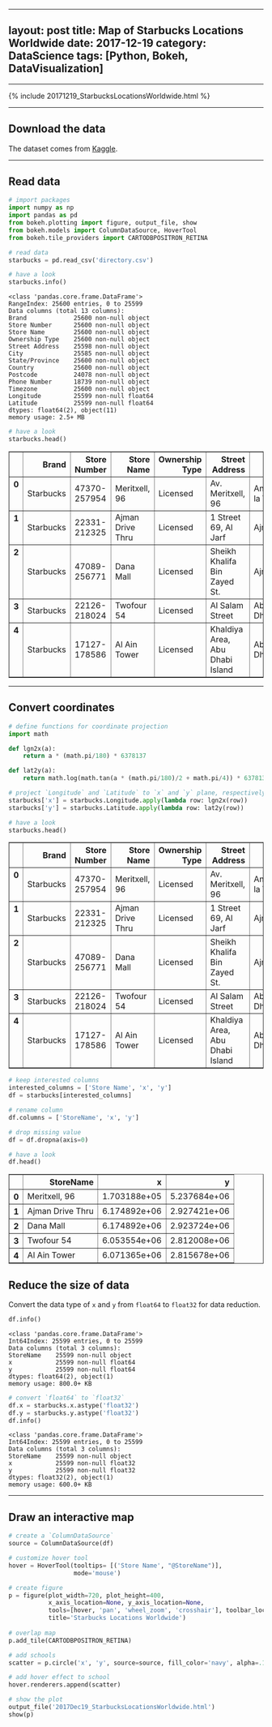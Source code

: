 
---
layout: post
title: Map of Starbucks Locations Worldwide
date: 2017-12-19
category: DataScience
tags: [Python, Bokeh, DataVisualization]
---


---

<div class="row">
  <div class="col-lg-1">
  </div>
  <div class="col-lg-auto">
    {% include 20171219_StarbucksLocationsWorldwide.html %}
  </div>
  <div class="col-lg-1">
  </div>
</div>

---


## Download the data
The dataset comes from [Kaggle](https://www.kaggle.com/starbucks/store-locations).

---

## Read data


```python
# import packages
import numpy as np
import pandas as pd
from bokeh.plotting import figure, output_file, show
from bokeh.models import ColumnDataSource, HoverTool
from bokeh.tile_providers import CARTODBPOSITRON_RETINA

# read data
starbucks = pd.read_csv('directory.csv')

# have a look
starbucks.info()
```

    <class 'pandas.core.frame.DataFrame'>
    RangeIndex: 25600 entries, 0 to 25599
    Data columns (total 13 columns):
    Brand             25600 non-null object
    Store Number      25600 non-null object
    Store Name        25600 non-null object
    Ownership Type    25600 non-null object
    Street Address    25598 non-null object
    City              25585 non-null object
    State/Province    25600 non-null object
    Country           25600 non-null object
    Postcode          24078 non-null object
    Phone Number      18739 non-null object
    Timezone          25600 non-null object
    Longitude         25599 non-null float64
    Latitude          25599 non-null float64
    dtypes: float64(2), object(11)
    memory usage: 2.5+ MB



```python
# have a look
starbucks.head()
```




<div class="scroll">
<style>
    .dataframe thead tr:only-child th {
        text-align: right;
    }

    .dataframe thead th {
        text-align: right;
    }

    .dataframe tbody tr th {
        vertical-align: top;
    }
</style>
<table border="1" class="dataframe">
  <thead>
    <tr style="text-align: right;">
      <th></th>
      <th>Brand</th>
      <th>Store Number</th>
      <th>Store Name</th>
      <th>Ownership Type</th>
      <th>Street Address</th>
      <th>City</th>
      <th>State/Province</th>
      <th>Country</th>
      <th>Postcode</th>
      <th>Phone Number</th>
      <th>Timezone</th>
      <th>Longitude</th>
      <th>Latitude</th>
    </tr>
  </thead>
  <tbody>
    <tr>
      <th>0</th>
      <td>Starbucks</td>
      <td>47370-257954</td>
      <td>Meritxell, 96</td>
      <td>Licensed</td>
      <td>Av. Meritxell, 96</td>
      <td>Andorra la Vella</td>
      <td>7</td>
      <td>AD</td>
      <td>AD500</td>
      <td>376818720</td>
      <td>GMT+1:00 Europe/Andorra</td>
      <td>1.53</td>
      <td>42.51</td>
    </tr>
    <tr>
      <th>1</th>
      <td>Starbucks</td>
      <td>22331-212325</td>
      <td>Ajman Drive Thru</td>
      <td>Licensed</td>
      <td>1 Street 69, Al Jarf</td>
      <td>Ajman</td>
      <td>AJ</td>
      <td>AE</td>
      <td>NaN</td>
      <td>NaN</td>
      <td>GMT+04:00 Asia/Dubai</td>
      <td>55.47</td>
      <td>25.42</td>
    </tr>
    <tr>
      <th>2</th>
      <td>Starbucks</td>
      <td>47089-256771</td>
      <td>Dana Mall</td>
      <td>Licensed</td>
      <td>Sheikh Khalifa Bin Zayed St.</td>
      <td>Ajman</td>
      <td>AJ</td>
      <td>AE</td>
      <td>NaN</td>
      <td>NaN</td>
      <td>GMT+04:00 Asia/Dubai</td>
      <td>55.47</td>
      <td>25.39</td>
    </tr>
    <tr>
      <th>3</th>
      <td>Starbucks</td>
      <td>22126-218024</td>
      <td>Twofour 54</td>
      <td>Licensed</td>
      <td>Al Salam Street</td>
      <td>Abu Dhabi</td>
      <td>AZ</td>
      <td>AE</td>
      <td>NaN</td>
      <td>NaN</td>
      <td>GMT+04:00 Asia/Dubai</td>
      <td>54.38</td>
      <td>24.48</td>
    </tr>
    <tr>
      <th>4</th>
      <td>Starbucks</td>
      <td>17127-178586</td>
      <td>Al Ain Tower</td>
      <td>Licensed</td>
      <td>Khaldiya Area, Abu Dhabi Island</td>
      <td>Abu Dhabi</td>
      <td>AZ</td>
      <td>AE</td>
      <td>NaN</td>
      <td>NaN</td>
      <td>GMT+04:00 Asia/Dubai</td>
      <td>54.54</td>
      <td>24.51</td>
    </tr>
  </tbody>
</table>
</div>



---

## Convert coordinates 


```python
# define functions for coordinate projection
import math

def lgn2x(a):
    return a * (math.pi/180) * 6378137

def lat2y(a):
    return math.log(math.tan(a * (math.pi/180)/2 + math.pi/4)) * 6378137
```


```python
# project `Longitude` and `Latitude` to `x` and `y` plane, respectively.
starbucks['x'] = starbucks.Longitude.apply(lambda row: lgn2x(row))
starbucks['y'] = starbucks.Latitude.apply(lambda row: lat2y(row))

# have a look
starbucks.head()
```




<div class="scroll">
<style>
    .dataframe thead tr:only-child th {
        text-align: right;
    }

    .dataframe thead th {
        text-align: right;
    }

    .dataframe tbody tr th {
        vertical-align: top;
    }
</style>
<table border="1" class="dataframe">
  <thead>
    <tr style="text-align: right;">
      <th></th>
      <th>Brand</th>
      <th>Store Number</th>
      <th>Store Name</th>
      <th>Ownership Type</th>
      <th>Street Address</th>
      <th>City</th>
      <th>State/Province</th>
      <th>Country</th>
      <th>Postcode</th>
      <th>Phone Number</th>
      <th>Timezone</th>
      <th>Longitude</th>
      <th>Latitude</th>
      <th>x</th>
      <th>y</th>
    </tr>
  </thead>
  <tbody>
    <tr>
      <th>0</th>
      <td>Starbucks</td>
      <td>47370-257954</td>
      <td>Meritxell, 96</td>
      <td>Licensed</td>
      <td>Av. Meritxell, 96</td>
      <td>Andorra la Vella</td>
      <td>7</td>
      <td>AD</td>
      <td>AD500</td>
      <td>376818720</td>
      <td>GMT+1:00 Europe/Andorra</td>
      <td>1.53</td>
      <td>42.51</td>
      <td>1.703188e+05</td>
      <td>5.237684e+06</td>
    </tr>
    <tr>
      <th>1</th>
      <td>Starbucks</td>
      <td>22331-212325</td>
      <td>Ajman Drive Thru</td>
      <td>Licensed</td>
      <td>1 Street 69, Al Jarf</td>
      <td>Ajman</td>
      <td>AJ</td>
      <td>AE</td>
      <td>NaN</td>
      <td>NaN</td>
      <td>GMT+04:00 Asia/Dubai</td>
      <td>55.47</td>
      <td>25.42</td>
      <td>6.174892e+06</td>
      <td>2.927421e+06</td>
    </tr>
    <tr>
      <th>2</th>
      <td>Starbucks</td>
      <td>47089-256771</td>
      <td>Dana Mall</td>
      <td>Licensed</td>
      <td>Sheikh Khalifa Bin Zayed St.</td>
      <td>Ajman</td>
      <td>AJ</td>
      <td>AE</td>
      <td>NaN</td>
      <td>NaN</td>
      <td>GMT+04:00 Asia/Dubai</td>
      <td>55.47</td>
      <td>25.39</td>
      <td>6.174892e+06</td>
      <td>2.923724e+06</td>
    </tr>
    <tr>
      <th>3</th>
      <td>Starbucks</td>
      <td>22126-218024</td>
      <td>Twofour 54</td>
      <td>Licensed</td>
      <td>Al Salam Street</td>
      <td>Abu Dhabi</td>
      <td>AZ</td>
      <td>AE</td>
      <td>NaN</td>
      <td>NaN</td>
      <td>GMT+04:00 Asia/Dubai</td>
      <td>54.38</td>
      <td>24.48</td>
      <td>6.053554e+06</td>
      <td>2.812008e+06</td>
    </tr>
    <tr>
      <th>4</th>
      <td>Starbucks</td>
      <td>17127-178586</td>
      <td>Al Ain Tower</td>
      <td>Licensed</td>
      <td>Khaldiya Area, Abu Dhabi Island</td>
      <td>Abu Dhabi</td>
      <td>AZ</td>
      <td>AE</td>
      <td>NaN</td>
      <td>NaN</td>
      <td>GMT+04:00 Asia/Dubai</td>
      <td>54.54</td>
      <td>24.51</td>
      <td>6.071365e+06</td>
      <td>2.815678e+06</td>
    </tr>
  </tbody>
</table>
</div>




```python
# keep interested columns
interested_columns = ['Store Name', 'x', 'y']
df = starbucks[interested_columns]

# rename column
df.columns = ['StoreName', 'x', 'y']

# drop missing value
df = df.dropna(axis=0)

# have a look
df.head()
```




<div class="scroll">
<style>
    .dataframe thead tr:only-child th {
        text-align: right;
    }

    .dataframe thead th {
        text-align: right;
    }

    .dataframe tbody tr th {
        vertical-align: top;
    }
</style>
<table border="1" class="dataframe">
  <thead>
    <tr style="text-align: right;">
      <th></th>
      <th>StoreName</th>
      <th>x</th>
      <th>y</th>
    </tr>
  </thead>
  <tbody>
    <tr>
      <th>0</th>
      <td>Meritxell, 96</td>
      <td>1.703188e+05</td>
      <td>5.237684e+06</td>
    </tr>
    <tr>
      <th>1</th>
      <td>Ajman Drive Thru</td>
      <td>6.174892e+06</td>
      <td>2.927421e+06</td>
    </tr>
    <tr>
      <th>2</th>
      <td>Dana Mall</td>
      <td>6.174892e+06</td>
      <td>2.923724e+06</td>
    </tr>
    <tr>
      <th>3</th>
      <td>Twofour 54</td>
      <td>6.053554e+06</td>
      <td>2.812008e+06</td>
    </tr>
    <tr>
      <th>4</th>
      <td>Al Ain Tower</td>
      <td>6.071365e+06</td>
      <td>2.815678e+06</td>
    </tr>
  </tbody>
</table>
</div>



## Reduce the size of data 
Convert the data type of `x` and `y` from `float64` to `float32` for data reduction.


```python
df.info()
```

    <class 'pandas.core.frame.DataFrame'>
    Int64Index: 25599 entries, 0 to 25599
    Data columns (total 3 columns):
    StoreName    25599 non-null object
    x            25599 non-null float64
    y            25599 non-null float64
    dtypes: float64(2), object(1)
    memory usage: 800.0+ KB



```python
# convert `float64` to `float32`
df.x = starbucks.x.astype('float32')
df.y = starbucks.y.astype('float32')
df.info()
```

    <class 'pandas.core.frame.DataFrame'>
    Int64Index: 25599 entries, 0 to 25599
    Data columns (total 3 columns):
    StoreName    25599 non-null object
    x            25599 non-null float32
    y            25599 non-null float32
    dtypes: float32(2), object(1)
    memory usage: 600.0+ KB


---

## Draw an interactive map


```python
# create a `ColumnDataSource`
source = ColumnDataSource(df)

# customize hover tool
hover = HoverTool(tooltips= [('Store Name', "@StoreName")],
                  mode='mouse')

# create figure
p = figure(plot_width=720, plot_height=400,
           x_axis_location=None, y_axis_location=None,
           tools=[hover, 'pan', 'wheel_zoom', 'crosshair'], toolbar_location='above',
           title='Starbucks Locations Worldwide')
           
# overlap map
p.add_tile(CARTODBPOSITRON_RETINA)

# add schools
scatter = p.circle('x', 'y', source=source, fill_color='navy', alpha=.1)

# add hover effect to school
hover.renderers.append(scatter)

# show the plot
output_file('2017Dec19_StarbucksLocationsWorldwide.html')
show(p)
```
